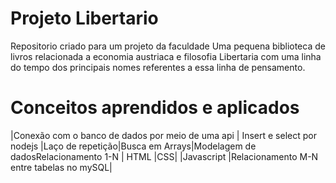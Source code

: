 # Projeto Libertario
Repositorio criado para um projeto da faculdade Uma pequena biblioteca   de livros relacionada a economia austriaca e filosofia Libertaria
com uma linha do tempo dos principais nomes referentes a essa linha de pensamento.

# Conceitos aprendidos e aplicados
|Conexão com o banco de dados por meio de uma api |  Insert e select por nodejs |Laço de repetição|Busca em Arrays|Modelagem de dadosRelacionamento 1-N | HTML |CSS| |Javascript |Relacionamento M-N entre tabelas no mySQL|
